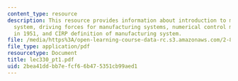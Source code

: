 ```yaml
---
content_type: resource
description: This resource provides information about introduction to manufacturing
  system, driving forces for manufacturing systems, numerical control machine tool
  in 1951, and CIRP definition of manufacturing system.
file: /media/https%3A/open-learning-course-data-rc.s3.amazonaws.com/2-882-system-design-and-analysis-based-on-ad-and-complexity-theories-spring-2005/2bea41ddbb7efcf66b475351cb99aed1_lec330_pt1.pdf
file_type: application/pdf
resourcetype: Document
title: lec330_pt1.pdf
uid: 2bea41dd-bb7e-fcf6-6b47-5351cb99aed1
---
```

